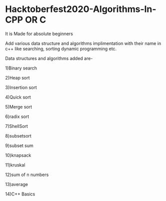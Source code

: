 # Hacktoberfest2020-Algorithms-In-CPP OR C
It is Made for absolute beginners

Add various data structure and algorithms implimentation with their name in c++ like searching, sorting dynamic programming etc.

Data structures and algorithms added are-

1)Binary search

2)Heap sort

3)Insertion sort

4)Quick sort

5)Merge sort

6)radix sort

7)ShellSort

8)subsetsort

9)subset sum

10)knapsack

11)kruskal

12)sum of n numbers

13)average

14)C++ Basics
